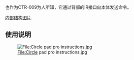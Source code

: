 也作为CTR-009为人所知，它通过背部的IR接口向本体发送命令。

[内部结构图片](http://what-games.golog.jp/archives/1350330.html).

## 使用说明

<figure>
<img src="Circle_pad_pro_instructions.jpg"
title="File:Circle pad pro instructions.jpg" />
<figcaption><a href="File:Circle">File:Circle</a> pad pro
instructions.jpg</figcaption>
</figure>